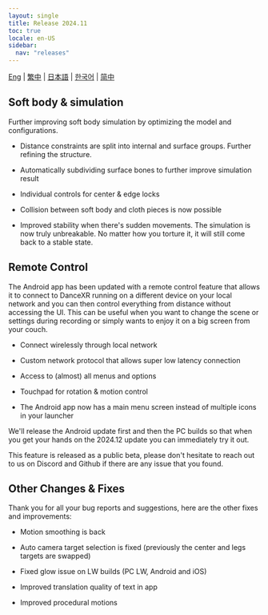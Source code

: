 ```yaml
---
layout: single
title: Release 2024.11
toc: true
locale: en-US
sidebar:
  nav: "releases"
---
```

[Eng](/dancexr/releases/2024.12) | [繁中](/tw/dancexr/releases/2024.12) | [日本語](/jp/dancexr/releases/2024.12) | [한국어](/kr/dancexr/releases/2024.12) | [简中](/zh/dancexr/releases/2024.12)


## Soft body & simulation

Further improving soft body simulation by optimizing the model and configurations.

* Distance constraints are split into internal and surface groups. Further refining the structure.

* Automatically subdividing surface bones to further improve simulation result 

* Individual controls for center & edge locks

* Collision between soft body and cloth pieces is now possible

* Improved stability when there's sudden movements. The simulation is now truly unbreakable. No matter how you torture it, it will still come back to a stable state.


## Remote Control

The Android app has been updated with a remote control feature that allows it to connect to DanceXR running on a different device on your local network and you can then control everything from distance without accessing the UI. This can be useful when you want to change the scene or settings during recording or simply wants to enjoy it on a big screen from your couch. 

* Connect wirelessly through local network

* Custom network protocol that allows super low latency connection 

* Access to (almost) all menus and options

* Touchpad for rotation & motion control

* The Android app now has a main menu screen instead of multiple icons in your launcher 

We'll release the Android update first and then the PC builds so that when you get your hands on the 2024.12 update you can immediately try it out. 

This feature is released as a public beta, please don't hesitate to reach out to us on Discord and Github if there are any issue that you found. 


## Other Changes & Fixes

Thank you for all your bug reports and suggestions, here are the other fixes and improvements: 

* Motion smoothing is back

* Auto camera target selection is fixed (previously the center and legs targets are swapped)

* Fixed glow issue on LW builds (PC LW, Android and iOS)

* Improved translation quality of text in app

* Improved procedural motions